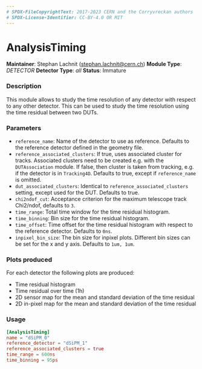 ```yaml
---
# SPDX-FileCopyrightText: 2017-2023 CERN and the Corryvreckan authors
# SPDX-License-Identifier: CC-BY-4.0 OR MIT
---
```

# AnalysisTiming
**Maintainer**: Stephan Lachnit (stephan.lachnit@cern.ch)
**Module Type**: *DETECTOR*
**Detector Type**: *all*
**Status**: Immature

### Description
This module allows to study the time resolution of any detector with respect to any other detector.
This can be used to study the time resolution using the time residual between two DUTs.

### Parameters
* `reference_name`: Name of the detector to use as reference. Defaults to the reference detector defined in the geometry file.
* `reference_associated_clusters`: If true, uses associated cluster for tracks. Associated clusters need to be created e.g. with the `DUTAssociation` module. If false, then cluster is taken from tracking, e.g. if the detector is in `Tracking4D`. Defaults to true, except if `reference_name` is omitted.
* `dut_associated_clusters`: Identical to `reference_associated_clusters` setting, except used for the DUT. Defaults to true.
* `chi2ndof_cut`: Acceptance criterion for the maximum telescope track Chi2/ndof, defaults to `3`.
* `time_range`: Total time window for the time residual histogram.
* `time_binning`: Bin size for the time residual histogram.
* `time_offset`: Time offset for the time residual histogram with respect to the reference detector. Defaults to `0ns`.
* `inpixel_bin_size`: The bin size for inpixel plots. Different bin sizes can be set for the x and y axis. Defaults to `1um, 1um`.

### Plots produced
For each detector the following plots are produced:

* Time residual histogram
* Time residual over time (1h)
* 2D sensor map for the mean and standard deviation of the time residual
* 2D in-pixel map for the mean and standard deviation of the time residual

### Usage
```toml
[AnalysisTiming]
name = "dSiPM_0"
reference_detector = "dSiPM_1"
reference_associated_clusters = true
time_range = 600ns
time_binning = 95ps
```

